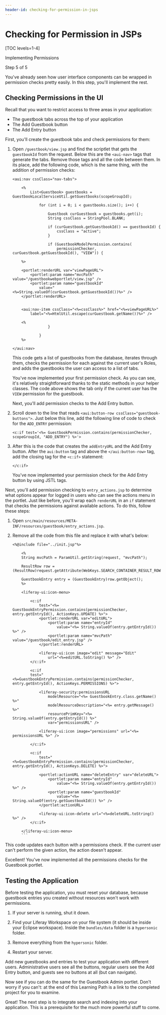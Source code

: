 ```yaml
---
header-id: checking-for-permission-in-jsps
---
```


# Checking for Permission in JSPs

[TOC levels=1-4]

<div class="learn-path-step row">
    <p id="stepTitle">Implementing Permissions</p><p>Step 5 of 5</p>
</div>

You've already seen how user interface components can be wrapped in permission
checks pretty easily. In this step, you'll implement the rest. 

## Checking Permissions in the UI

Recall that you want to restrict access to three areas in your application: 

- The guestbook tabs across the top of your application
- The Add Guestbook button
- The Add Entry button

First, you'll create the guestbook tabs and check permissions for them: 

1.  Open `/guestbook/view.jsp` and find the scriptlet that gets the 
    `guestbookId` from the request. Below this are the `<aui-nav>` tags that
    generate the tabs. Remove those tags and all the code between them. In its
    place, add the following code, which is the same thing, with the addition of
    permission checks: 

    ```markup
    <aui:nav cssClass="nav-tabs">

        <%
            List<Guestbook> guestbooks = GuestbookLocalServiceUtil.getGuestbooks(scopeGroupId);

                for (int i = 0; i < guestbooks.size(); i++) {

                    Guestbook curGuestbook = guestbooks.get(i);
                    String cssClass = StringPool.BLANK;

                    if (curGuestbook.getGuestbookId() == guestbookId) {
                        cssClass = "active";
                    }

                    if (GuestbookModelPermission.contains(
                        permissionChecker, curGuestbook.getGuestbookId(), "VIEW")) {
                                            
        %>

        <portlet:renderURL var="viewPageURL">
            <portlet:param name="mvcPath" value="/guestbookwebportlet/view.jsp" />
            <portlet:param name="guestbookId"
                value="<%=String.valueOf(curGuestbook.getGuestbookId())%>" />
        </portlet:renderURL>

            
        <aui:nav-item cssClass="<%=cssClass%>" href="<%=viewPageURL%>"
            label="<%=HtmlUtil.escape(curGuestbook.getName())%>" />

        <%  
                    }
                
                }
        %>

    </aui:nav>
    ```

    This code gets a list of guestbooks from the database, iterates through 
    them, checks the permission for each against the current user's Roles, and 
    adds the guestbooks the user can access to a list of tabs. 

    You've now implemented your first permission check. As you can see, it's 
    relatively straightforward thanks to the static methods in your helper 
    classes. The code above shows the tab only if the current user has the 
    `VIEW` permission for the guestbook. 

    Next, you'll add permission checks to the Add Entry button. 

2.  Scroll down to the line that reads 
    `<aui:button-row cssClass="guestbook-buttons">`. Just below this line, add 
    the following line of code to check for the `ADD_ENTRY` permission: 

    ```markup
    <c:if test='<%= GuestbookPermission.contains(permissionChecker, scopeGroupId, "ADD_ENTRY") %>'>
    ```

3.  After this is the code that creates the `addEntryURL` and the Add Entry 
    button. After the `aui:button` tag and above the `</aui:button-row>` tag, 
    add the closing tag for the `<c:if>` statement: 

    ```markup
    </c:if>
    ```

    You've now implemented your permission check for the Add Entry button by 
    using JSTL tags. 

Next, you'll add permission checking to `entry_actions.jsp` to determine what
options appear for logged in users who can see the actions menu in the portlet.
Just like before, you'll wrap each `renderURL` in an `if` statement that checks
the permissions against available actions. To do this, follow these steps: 

1.  Open `src/main/resources/META-INF/resources/guestbook/entry_actions.jsp`. 

2.  Remove all the code from this file and replace it with what's below: 

    ```markup
    <%@include file="../init.jsp"%>

        <%
        String mvcPath = ParamUtil.getString(request, "mvcPath");

        ResultRow row = (ResultRow)request.getAttribute(WebKeys.SEARCH_CONTAINER_RESULT_ROW);

        GuestbookEntry entry = (GuestbookEntry)row.getObject(); 
        %>

        <liferay-ui:icon-menu>

            <c:if
                test="<%= GuestbookEntryPermission.contains(permissionChecker, entry.getEntryId(), ActionKeys.UPDATE) %>">
                <portlet:renderURL var="editURL">
                    <portlet:param name="entryId"
                        value="<%= String.valueOf(entry.getEntryId()) %>" />
                    <portlet:param name="mvcPath" value="/guestbook/edit_entry.jsp" />
                </portlet:renderURL>

                <liferay-ui:icon image="edit" message="Edit"
                    url="<%=editURL.toString() %>" />
            </c:if>

            <c:if
            test="<%=GuestbookEntryPermission.contains(permissionChecker, entry.getEntryId(), ActionKeys.PERMISSIONS) %>">

                <liferay-security:permissionsURL
                    modelResource="<%= GuestbookEntry.class.getName() %>"
                    modelResourceDescription="<%= entry.getMessage() %>"
                    resourcePrimKey="<%= String.valueOf(entry.getEntryId()) %>"
                    var="permissionsURL" />
            
                <liferay-ui:icon image="permissions" url="<%= permissionsURL %>" />

            </c:if>

            <c:if
                test="<%=GuestbookEntryPermission.contains(permissionChecker, entry.getEntryId(), ActionKeys.DELETE) %>">

                <portlet:actionURL name="deleteEntry" var="deleteURL">
                    <portlet:param name="entryId"
                        value="<%= String.valueOf(entry.getEntryId()) %>" />
                    <portlet:param name="guestbookId"
                        value="<%= String.valueOf(entry.getGuestbookId()) %>" />
                </portlet:actionURL>

                <liferay-ui:icon-delete url="<%=deleteURL.toString() %>" />
            </c:if>

        </liferay-ui:icon-menu>
        ```

This code updates each button with a permissions check. If the current user
can't perform the given action, the action doesn't appear. 

Excellent! You've now implemented all the permissions checks for the Guestbook 
portlet. 

## Testing the Application

Before testing the application, you must reset your database, because guestbook
entries you created without resources won't work with permissions. 

1.  If your server is running, shut it down. 

2.  Find your Liferay Workspace on your file system (it should be inside your
    Eclipse workspace). Inside the `bundles/data` folder is a `hypersonic`
    folder. 

3.  Remove everything from the `hypersonic` folder.

4.  Restart your server. 

Add new guestbooks and entries to test your application with different users.
Administrative users see all the buttons, regular users see the Add Entry
button, and guests see no buttons at all (but can navigate). 

Now see if you can do the same for the Guestbook Admin portlet. Don't worry if
you can't: at the end of this Learning Path is a link to the completed project
for you to examine. 

Great! The next step is to integrate search and indexing into your application.
This is a prerequisite for the much more powerful stuff to come. 
